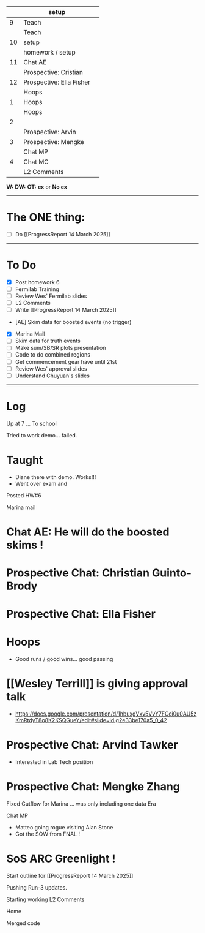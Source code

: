 
|     | setup                    |     |
| --- | ------------------------ | --- |
| 9   | Teach                    |     |
|     | Teach                    |     |
| 10  | setup                    |     |
|     | homework / setup         |     |
| 11  | Chat AE                  |     |
|     | Prospective: Cristian    |     |
| 12  | Prospective: Ella Fisher |     |
|     | Hoops                    |     |
| 1   | Hoops                    |     |
|     | Hoops                    |     |
| 2   |                          |     |
|     | Prospective: Arvin       |     |
| 3   | Prospective: Mengke      |     |
|     | Chat MP                  |     |
| 4   | Chat MC                  |     |
|     | L2 Comments              |     |

**W:**
**DW:**
**OT:**
**ex** or **No ex**

---
# The ONE thing: 
- [ ] Do [[ProgressReport 14 March 2025]]

---
# To Do

- [x] Post homework 6
- [ ] Fermilab Training
- [ ] Review Wes' Fermilab slides
- [ ] L2 Comments
- [ ] Write  [[ProgressReport 14 March 2025]]
- [AE] Skim data for boosted events (no trigger)
- [x] Marina Mail
- [ ] Skim data for truth events
- [ ] Make sum/SB/SR plots presentation
- [ ] Code to do combined regions
- [ ] Get commencement gear have until 21st 
- [ ] Review Wes' approval slides
- [ ] Understand Chuyuan's slides
---

# Log

Up at 7 ... To school 

Tried to work demo... failed. 

# Taught
- Diane there with demo.  Works!!!
- Went over exam and 

Posted HW#6

Marina mail

# Chat AE: He will do the boosted skims !


# Prospective Chat: Christian Guinto-Brody


# Prospective Chat: Ella Fisher


# Hoops
- Good runs / good wins... good passing

# [[Wesley Terrill]] is giving approval talk
- https://docs.google.com/presentation/d/1hbuxgVxv5VvY7FCci0u0AU5zKmRtdyT8o8K2KSQGueY/edit#slide=id.g2e33be170a5_0_42

# Prospective Chat: Arvind Tawker 
- Interested in Lab Tech position

# Prospective Chat: Mengke Zhang 

Fixed Cutflow for Marina ... was only including one data Era

Chat MP
- Matteo going rogue visiting Alan Stone
- Got the SOW from FNAL ! 

# SoS ARC Greenlight !


Start outline for [[ProgressReport 14 March 2025]]

Pushing Run-3 updates. 

Starting working L2 Comments 

Home

Merged code